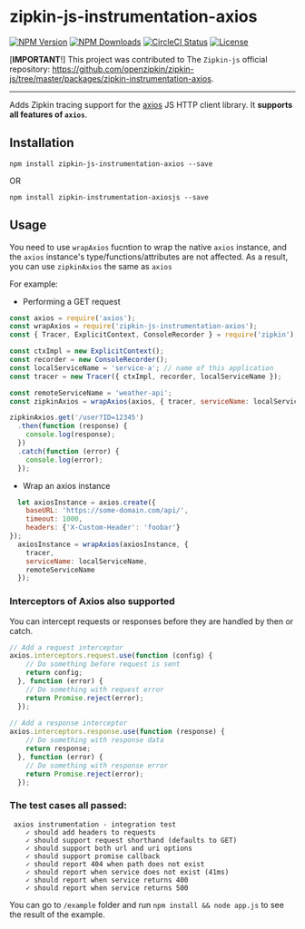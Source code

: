 # zipkin-js-instrumentation-axios

[![NPM Version](https://img.shields.io/npm/v/zipkin-js-instrumentation-axios.svg?style=flat)](https://www.npmjs.com/package/zipkin-js-instrumentation-axios)
[![NPM Downloads](https://img.shields.io/npm/dm/zipkin-js-instrumentation-axios.svg?style=flat)](https://www.npmjs.com/package/zipkin-js-instrumentation-axios)
[![CircleCI Status](https://img.shields.io/circleci/project/github/geekeren/zipkin-js-instrumentation-axios.svg?style=flat)](https://circleci.com/gh/geekeren/workflows/zipkin-js-instrumentation-axios)
[![License](https://img.shields.io/npm/l/zipkin-js-instrumentation-axios.svg?style=flat)](https://opensource.org/licenses/Apache-2.0)

[**IMPORTANT**!] This project was contributed to The `Zipkin-js` official repository: https://github.com/openzipkin/zipkin-js/tree/master/packages/zipkin-instrumentation-axios. 

-----

Adds Zipkin tracing support for the [axios](https://www.npmjs.com/package/axios) JS HTTP client library. It **supports all features of `axios`**.

## Installation

```shell
npm install zipkin-js-instrumentation-axios --save
```
OR
```shell
npm install zipkin-instrumentation-axiosjs --save
```


## Usage

You need to use `wrapAxios` fucntion to wrap the native `axios` instance, and the `axios` instance's type/functions/attributes are not affected. As a result, you can use `zipkinAxios` the same as `axios`

For example:

- Performing a GET request

```javascript
const axios = require('axios');
const wrapAxios = require('zipkin-js-instrumentation-axios');
const { Tracer, ExplicitContext, ConsoleRecorder } = require('zipkin');

const ctxImpl = new ExplicitContext();
const recorder = new ConsoleRecorder();
const localServiceName = 'service-a'; // name of this application
const tracer = new Tracer({ ctxImpl, recorder, localServiceName });

const remoteServiceName = 'weather-api';
const zipkinAxios = wrapAxios(axios, { tracer, serviceName: localServiceName, remoteServiceName });

zipkinAxios.get('/user?ID=12345')
  .then(function (response) {
    console.log(response);
  })
  .catch(function (error) {
    console.log(error);
  });
```

- Wrap an axios instance

```javascript
  let axiosInstance = axios.create({
    baseURL: 'https://some-domain.com/api/',
    timeout: 1000,
    headers: {'X-Custom-Header': 'foobar'}
});
  axiosInstance = wrapAxios(axiosInstance, {
    tracer,
    serviceName: localServiceName,
    remoteServiceName
  });
```


### Interceptors of Axios also supported

You can intercept requests or responses before they are handled by then or catch.
```javascript
// Add a request interceptor
axios.interceptors.request.use(function (config) {
    // Do something before request is sent
    return config;
  }, function (error) {
    // Do something with request error
    return Promise.reject(error);
  });
 
// Add a response interceptor
axios.interceptors.response.use(function (response) {
    // Do something with response data
    return response;
  }, function (error) {
    // Do something with response error
    return Promise.reject(error);
  });
```

### The test cases all passed:
```
 axios instrumentation - integration test
    ✓ should add headers to requests
    ✓ should support request shorthand (defaults to GET)
    ✓ should support both url and uri options
    ✓ should support promise callback
    ✓ should report 404 when path does not exist
    ✓ should report when service does not exist (41ms)
    ✓ should report when service returns 400
    ✓ should report when service returns 500
```

You can go to `/example` folder and run `npm install && node app.js` to see the result of the example.


